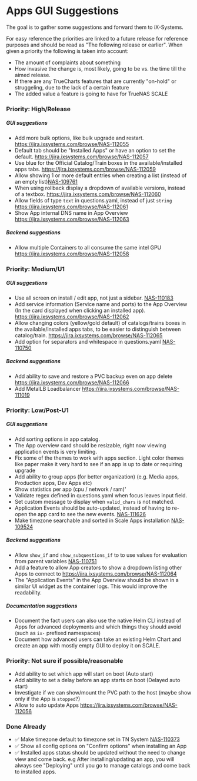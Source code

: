 # Apps GUI Suggestions

The goal is to gather some suggestions and forward them to iX-Systems.

For easy reference the priorities are linked to a future release for reference purposes and should be read as "The following release or earlier".
When given a priority the following is taken into account:
- The amount of complaints about something
- How invasive the change is, most likely, going to be vs. the time till the aimed release.
- If there are any TrueCharts features that are currently "on-hold" or struggeling, due to the lack of a certain feature
- The added value a feature is going to have for TrueNAS SCALE



### Priority: High/Release

##### GUI suggestions

- Add more bulk options, like bulk upgrade and restart. https://jira.ixsystems.com/browse/NAS-112055
- Default tab should be "Installed Apps" or have an option to set the default. https://jira.ixsystems.com/browse/NAS-112057
- Use blue for the Official Catalog/Train boxes in the available/installed apps tabs. https://jira.ixsystems.com/browse/NAS-112059
- Allow showing 1 or more default entries when creating a list (instead of an empty list)[NAS-109761](https://jira.ixsystems.com/browse/NAS-109761)
- When using rollback display a dropdown of available versions, instead of a textbox. https://jira.ixsystems.com/browse/NAS-112060
- Allow fields of type `text` in questions.yaml, instead of just `string` https://jira.ixsystems.com/browse/NAS-112061
- Show App internal DNS name in App Overview https://jira.ixsystems.com/browse/NAS-112063


##### Backend suggestions

- Allow multiple Containers to all consume the same intel GPU https://jira.ixsystems.com/browse/NAS-112058


### Priority: Medium/U1

##### GUI suggestions

- Use all screen on install / edit app, not just a sidebar. [NAS-110183](https://jira.ixsystems.com/browse/NAS-110183)
- Add service information (Service name and ports) to the App Overview (In the card displayed when clicking an installed app). https://jira.ixsystems.com/browse/NAS-112062
- Allow changing colors (yellow/gold default) of catalogs/trains boxes in the available/installed apps tabs, to be easier to distinguish between catalog/train. https://jira.ixsystems.com/browse/NAS-112065
- Add option for separators and whitespace in questions.yaml [NAS-110750](https://jira.ixsystems.com/browse/NAS-110750)


##### Backend suggestions

- Add ability to save and restore a PVC backup even on app delete https://jira.ixsystems.com/browse/NAS-112066
- Add MetalLB Loadbalancer https://jira.ixsystems.com/browse/NAS-111019


### Priority: Low/Post-U1

##### GUI suggestions

- Add sorting options in app catalog.
- The App overview card should be resizable, right now viewing application events is very limiting.
- Fix some of the themes to work with apps section. Light color themes like paper make it very hard to see if an app is up to date or requiring upgrade
- Add ability to group apps (for better organization) (e.g. Media apps, Production apps, Dev Apps etc)
- Show statistics per app (cpu / network / ram)'
- Validate regex defined in questions.yaml when focus leaves input field.
- Set custom message to display when `valid_chars` is not matched.
- Application Events should be auto-updated, instead of having to re-open the app card to see the new events. [NAS-111626](https://jira.ixsystems.com/browse/NAS-111626)
- Make timezone searchable and sorted in Scale Apps installation [NAS-109524](https://jira.ixsystems.com/browse/NAS-109524)

##### Backend suggestions

- Allow `show_if` and `show_subquestions_if` to to use values for evaluation from parent variables [NAS-110751](https://jira.ixsystems.com/browse/NAS-110751)
- Add a feature to allow App creators to show a dropdown listing other Apps to connect to https://jira.ixsystems.com/browse/NAS-112064
- The "Application Events" in the App Overview should be shown in a similar UI widget as the container logs. This would improve the readability.

##### Documentation suggestions

- Document the fact users can also use the native Helm CLI instead of Apps for advanced deployments and which things they should avoid (such as `ix-` prefixed namespaces)
- Document how advanced users can take an existing Helm Chart and create an app with mostly empty GUI to deploy it on SCALE.



### Priority: Not sure if possible/reasonable

- Add ability to set which app will start on boot (Auto start)
- Add ability to set a delay before an app starts on boot (Delayed auto start)
- Investigate if we can show/mount the PVC path to the host (maybe show only if the App is `stopped`?)
- Allow to auto update Apps https://jira.ixsystems.com/browse/NAS-112056


### Done Already

- :white_check_mark: Make timezone default to timezone set in TN System [NAS-110373](https://jira.ixsystems.com/browse/NAS-110373)
- :white_check_mark: Show all config options on "Confirm options" when installing an App
- :white_check_mark: Installed apps status should be updated without the need to change view and come back. e.g After installing/updating an app, you will always see "Deploying" until you go to manage catalogs and come back to installed apps.
